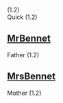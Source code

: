 (1.2)  
Quick (1.2)

[MrBennet](MrBennet.md)
-
Father (1.2)

[MrsBennet](MrsBennet.md)
-
Mother (1.2)